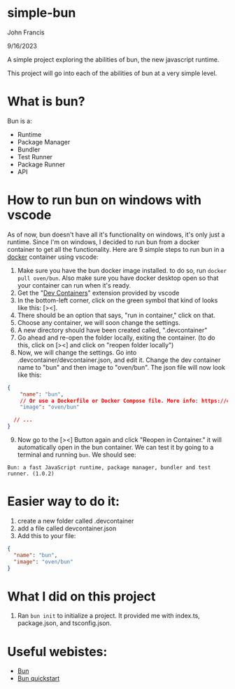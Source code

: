 # simple-bun

John Francis

9/16/2023

A simple project exploring the abilities of bun, the new javascript runtime.

This project will go into each of the abilities of bun at a very simple level.

# What is bun?
Bun is a:
- Runtime
- Package Manager
- Bundler
- Test Runner
- Package Runner
- API

# How to run bun on windows with vscode

As of now, bun doesn't have all it's functionality on windows, it's only just a runtime. Since I'm on windows, I decided to run bun from a docker container to get all the functionality. Here are 9 simple steps to run bun in a [docker](https://www.docker.com/) container using vscode:

1. Make sure you have the bun docker image installed. to do so, run `docker pull oven/bun`. Also make sure you have docker desktop open so that your container can run when it's ready.
2. Get the "[Dev Containers](https://marketplace.visualstudio.com/items?itemName=ms-vscode-remote.remote-containers)" extension provided by vscode
3. In the bottom-left corner, click on the green symbol that kind of looks like this: [><]. 
4. There should be an option that says, "run in container," click on that.
5. Choose any container, we will soon change the settings.
6. A new directory should have been created called, ".devcontainer"
7. Go ahead and re-open the folder locally, exiting the container. (to do this, click on [><] and click on "reopen folder locally")
8. Now, we will change the settings. Go into .devcontainer/devcontainer.json, and edit it. Change the dev container name to "bun" and then image to "oven/bun". The json file will now look like this:
```json
{
	"name": "bun",
	// Or use a Dockerfile or Docker Compose file. More info: https://containers.dev/guide/dockerfile
	"image": "oven/bun"

  // ...
}
```

9. Now go to the [><] Button again and click "Reopen in Container." it will automatically open in the bun container. We can test it by going to a terminal and running `bun`. We should see:
```
Bun: a fast JavaScript runtime, package manager, bundler and test runner. (1.0.2)
```

# Easier way to do it:
1. create a new folder called .devcontainer
2. add a file called devcontainer.json
3. Add this to your file:
```json
{
  "name": "bun",
  "image": "oven/bun"
}
```

# What I did on this project
1. Ran `bun init` to initialize a project. It provided me with index.ts, package.json, and tsconfig.json. 

# Useful webistes:
- [Bun](https://bun.sh)
- [Bun quickstart](https://bun.sh/docs/quickstart)